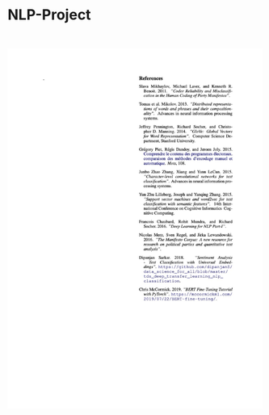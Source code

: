 # NLP-Project

![]()
![]()

![](https://github.com/PaulCouairon/NLP-Project/blob/main/report_images/NLP_report_3.jpg?raw=true)
